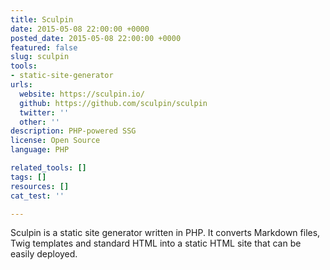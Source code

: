 ```yaml
---
title: Sculpin
date: 2015-05-08 22:00:00 +0000
posted_date: 2015-05-08 22:00:00 +0000
featured: false
slug: sculpin
tools:
- static-site-generator
urls:
  website: https://sculpin.io/
  github: https://github.com/sculpin/sculpin
  twitter: ''
  other: ''
description: PHP-powered SSG
license: Open Source
language: PHP

related_tools: []
tags: []
resources: []
cat_test: ''

---
```

Sculpin is a static site generator written in PHP. It converts Markdown files, Twig templates and standard HTML into a static HTML site that can be easily deployed.